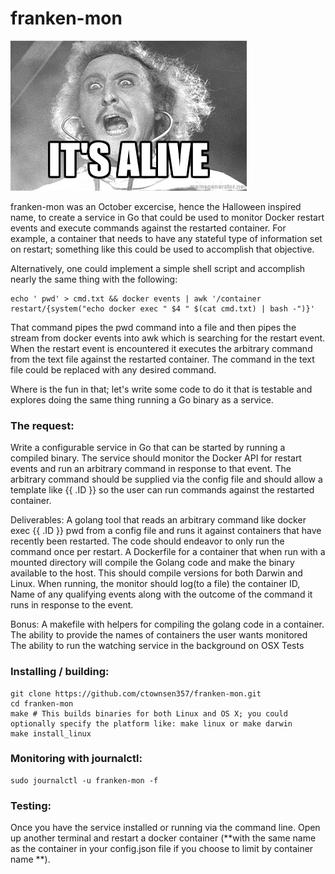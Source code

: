# franken-mon
![franken-mon](images/alive.jpg "It's alive!")

franken-mon was an October excercise, hence the Halloween inspired name, to create a service in Go that could be used to monitor Docker restart events and execute commands against the restarted container.  For example, a container that needs to have any stateful type of information set on restart; something like this could be used to accomplish that objective.  

Alternatively, one could implement a simple shell script and accomplish nearly the same thing with the following:

```{bash}
echo ' pwd' > cmd.txt && docker events | awk '/container restart/{system("echo docker exec " $4 " $(cat cmd.txt) | bash -")}'
```

That command pipes the pwd command into a file and then pipes the stream from docker events into awk which is searching for the restart event. When the restart event is encountered it executes the arbitrary command from the text file against the restarted container. The command in the text file could be replaced with any desired command.


Where is the fun in that; let's write some code to do it that is testable and explores doing the same thing running a Go binary as a service.

### The request:
Write a configurable service in Go that can be started by running a compiled binary. The service should monitor the Docker API for restart events and run an arbitrary command in response to that event. The arbitrary command should be supplied via the config file and should allow a template like {{ .ID }} so the user can run commands against the restarted container.

Deliverables: A golang tool that reads an arbitrary command like docker exec {{ .ID }} pwd from a config file and runs it against containers that have recently been restarted. The code should endeavor to only run the command once per restart. A Dockerfile for a container that when run with a mounted directory will compile the Golang code and make the binary available to the host. This should compile versions for both Darwin and Linux. When running, the monitor should log(to a file) the container ID, Name of any qualifying events along with the outcome of the command it runs in response to the event.

Bonus: A makefile with helpers for compiling the golang code in a container. The ability to provide the names of containers the user wants monitored The ability to run the watching service in the background on OSX Tests


### Installing / building: ###
``` {bash}
git clone https://github.com/ctownsen357/franken-mon.git
cd franken-mon
make # This builds binaries for both Linux and OS X; you could optionally specify the platform like: make linux or make darwin
make install_linux
```


### Monitoring with journalctl: ###
```
sudo journalctl -u franken-mon -f
```

### Testing: ###
Once you have the service installed or running via the command line.  Open up another terminal and restart a docker container (**with the same name as the container in your config.json file if you choose to limit by container name **).
